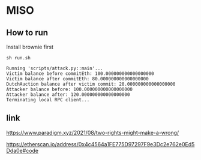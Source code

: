 # MISO

## How to run
Install brownie first

```
sh run.sh
```

```
Running 'scripts/attack.py::main'...
Victim balance before commitEth: 100.000000000000000000
Victim balance after commitEth: 80.000000000000000000
DutchAuction balance after victim commit: 20.000000000000000000
Attacker balance before: 100.000000000000000000
Attacker balance after: 120.000000000000000000
Terminating local RPC client...
```



## link 

https://www.paradigm.xyz/2021/08/two-rights-might-make-a-wrong/

https://etherscan.io/address/0x4c4564a1FE775D97297F9e3Dc2e762e0Ed5Dda0e#code

